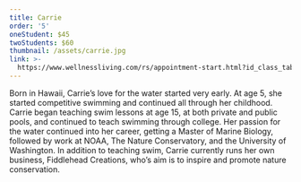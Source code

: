 ```yaml
---
title: Carrie
order: '5'
oneStudent: $45
twoStudents: $60
thumbnail: /assets/carrie.jpg
link: >-
  https://www.wellnessliving.com/rs/appointment-start.html?id_class_tab=3&k_business=248418&k_class_tab=14360&k_service=90249
---
```

Born in Hawaii, Carrie’s love for the water started very early. At age 5, she started competitive swimming and continued all through her childhood. Carrie began teaching swim lessons at age 15, at both private and public pools, and continued to teach swimming through college. Her passion for the water continued into her career, getting a Master of Marine Biology, followed by work at NOAA, The Nature Conservatory, and the University of Washington. In addition to teaching swim, Carrie currently runs her own business, Fiddlehead Creations, who’s aim is to inspire and promote nature conservation.
